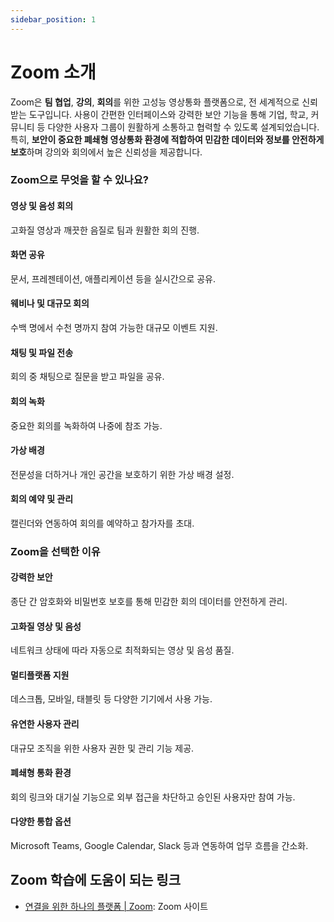 ```yaml
---
sidebar_position: 1
---
```


# Zoom 소개

Zoom은 **팀 협업**, **강의**, **회의**를 위한 고성능 영상통화 플랫폼으로, 전 세계적으로 신뢰받는 도구입니다. 사용이 간편한 인터페이스와 강력한 보안 기능을 통해 기업, 학교, 커뮤니티 등 다양한 사용자 그룹이 원활하게 소통하고 협력할 수 있도록 설계되었습니다. 특히, **보안이 중요한 폐쇄형 영상통화 환경에 적합하여 민감한 데이터와 정보를 안전하게 보호**하며 강의와 회의에서 높은 신뢰성을 제공합니다.

### **Zoom으로 무엇을 할 수 있나요?**

#### **영상 및 음성 회의**

고화질 영상과 깨끗한 음질로 팀과 원활한 회의 진행.

#### **화면 공유**

문서, 프레젠테이션, 애플리케이션 등을 실시간으로 공유.

#### **웨비나 및 대규모 회의**

수백 명에서 수천 명까지 참여 가능한 대규모 이벤트 지원.

#### **채팅 및 파일 전송**

회의 중 채팅으로 질문을 받고 파일을 공유.

#### **회의 녹화**

중요한 회의를 녹화하여 나중에 참조 가능.

#### **가상 배경**

전문성을 더하거나 개인 공간을 보호하기 위한 가상 배경 설정.

#### **회의 예약 및 관리**

캘린더와 연동하여 회의를 예약하고 참가자를 초대.

### **Zoom을 선택한 이유**

#### **강력한 보안**

종단 간 암호화와 비밀번호 보호를 통해 민감한 회의 데이터를 안전하게 관리.

#### **고화질 영상 및 음성**

네트워크 상태에 따라 자동으로 최적화되는 영상 및 음성 품질.

#### **멀티플랫폼 지원**

데스크톱, 모바일, 태블릿 등 다양한 기기에서 사용 가능.

#### **유연한 사용자 관리**

대규모 조직을 위한 사용자 권한 및 관리 기능 제공.

#### **폐쇄형 통화 환경**

회의 링크와 대기실 기능으로 외부 접근을 차단하고 승인된 사용자만 참여 가능.

#### **다양한 통합 옵션**

Microsoft Teams, Google Calendar, Slack 등과 연동하여 업무 흐름을 간소화.

## **Zoom 학습에 도움이 되는 링크**

- [연결을 위한 하나의 플랫폼 | Zoom](https://www.zoom.com/ko): Zoom 사이트
